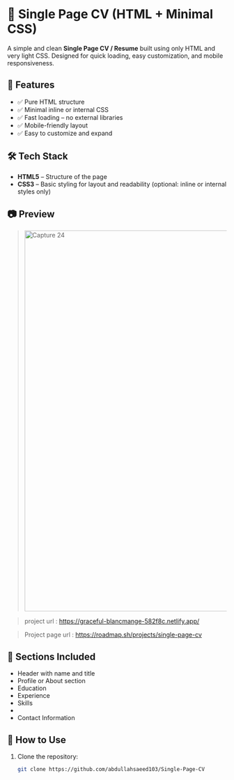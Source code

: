 
# 📄 Single Page CV (HTML + Minimal CSS)

A simple and clean **Single Page CV / Resume** built using only HTML and very light CSS. Designed for quick loading, easy customization, and mobile responsiveness.

## 🚀 Features

- ✅ Pure HTML structure
- ✅ Minimal inline or internal CSS
- ✅ Fast loading – no external libraries
- ✅ Mobile-friendly layout
- ✅ Easy to customize and expand

## 🛠️ Tech Stack

- **HTML5** – Structure of the page
- **CSS3** – Basic styling for layout and readability (optional: inline or internal styles only)

## 📷 Preview

> <img width="928" height="875" alt="Capture 24" src="https://github.com/user-attachments/assets/36bab8bd-9898-44b4-8d21-838597ef1d17" />

> project url : https://graceful-blancmange-582f8c.netlify.app/



>Project page url : https://roadmap.sh/projects/single-page-cv

## 🧩 Sections Included

- Header with name and title
- Profile or About section
- Education
- Experience
- Skills
- 
- Contact Information

## 📝 How to Use

1. Clone the repository:
   ```bash
   git clone https://github.com/abdullahsaeed103/Single-Page-CV
   

